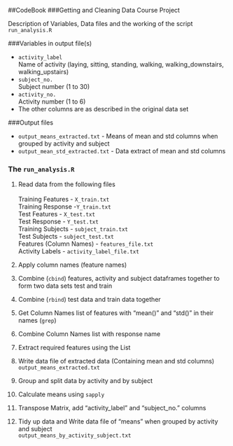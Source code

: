 ##CodeBook
###Getting and Cleaning Data Course Project

Description of Variables, Data files and the working of the script `run_analysis.R`

###Variables in output file(s)

* `activity_label` <br>
   Name of activity (laying, sitting, standing, walking, walking\_downstairs, walking\_upstairs)
* `subject_no.` <br>
   Subject number (1 to 30)
* `activity_no.` <br>
   Activity number (1 to 6)
* The other columns are as described in the original data set

###Output files
* `output_means_extracted.txt` - Means of mean and std columns when grouped by activity and subject
* `output_mean_std_extracted.txt` - Data extract of mean and std columns

### The `run_analysis.R`

1. Read data from the following files<br><br>
Training Features - `X_train.txt`<br>
Training Response -`Y_train.txt`<br>
Test Features - `X_test.txt`<br>
Test Response - `Y_test.txt`<br>
Training Subjects - `subject_train.txt`<br>
Test Subjects - `subject_test.txt`<br>
Features (Column Names) - `features_file.txt`<br>
Activity Labels - `activity_label_file.txt`<br>

2. Apply column names (feature names) 

3. Combine (`cbind`) features, activity and subject dataframes together to form two data sets test and train

4. Combine (`rbind`) test data and train data together

5. Get Column Names list of features with “mean()” and “std()” in their names (`grep`)

6. Combine Column Names list with response name

7. Extract required features using the List

8. Write data file of extracted data (Containing mean and std columns)<br>
`output_means_extracted.txt`

9. Group and split data by activity and by subject

10. Calculate means using `sapply`

11. Transpose Matrix, add “activity\_label” and “subject\_no.” columns

12. Tidy up data and Write data file of “means” when grouped by activity and subject<br>
`output_means_by_activity_subject.txt`